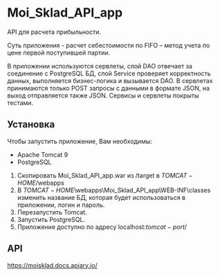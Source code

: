 # Moi_Sklad_API_app
API для расчета прибыльности.

Суть приложения - расчет себестоимости по FIFO – метод учета по цене первой поступившей партии.

В приложении используются сервлеты, слой DAO отвечает за соединение с PostgreSQL БД, слой Service проверяет корректность данных, выполняется бизнес-логика и вызывается DAO. В сервлетах принимаются только POST запросы с данными в формате JSON, на выход отправляется также JSON. Сервисы и сервлеты покрыты тестами. 

## Установка
Чтобы запустить приложение, Вам необходимы:
* Apache Tomcat 9
* PostgreSQL

1. Скопировать Moi_Sklad_API_app.war из /target в $TOMCAT-HOME$/webapps
2. В $TOMCAT-HOME$\webapps\Moi_Sklad_API_app\WEB-INF\classes изменить название БД, которая будет использоваться в приложении, логин и пароль.
2. Перезапустить Tomcat.
3. Запустить PostgreSQL.
4. Приложение доступно по адресу localhost:$tomcat-port$/
  
## API

https://moisklad.docs.apiary.io/
